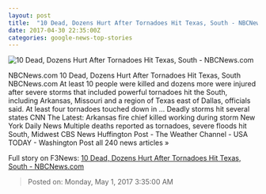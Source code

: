 ```yaml
---
layout: post
title:  "10 Dead, Dozens Hurt After Tornadoes Hit Texas, South - NBCNews.com"
date: 2017-04-30 22:35:00Z
categories: google-news-top-stories
---
```


![10 Dead, Dozens Hurt After Tornadoes Hit Texas, South - NBCNews.com](https://media3.s-nbcnews.com/j/newscms/2017_17/1983051/img_0163_3643fc1733c58c670f55e9276ff58c36.nbcnews-fp-1200-800.jpg)

NBCNews.com 10 Dead, Dozens Hurt After Tornadoes Hit Texas, South NBCNews.com At least 10 people were killed and dozens more were injured after severe storms that included powerful tornadoes hit the South, including Arkansas, Missouri and a region of Texas east of Dallas, officials said. At least four tornadoes touched down in ... Deadly storms hit several states CNN The Latest: Arkansas fire chief killed working during storm New York Daily News Multiple deaths reported as tornadoes, severe floods hit South, Midwest CBS News Huffington Post - The Weather Channel - USA TODAY - Washington Post all 240 news articles »


Full story on F3News: [10 Dead, Dozens Hurt After Tornadoes Hit Texas, South - NBCNews.com](http://www.f3nws.com/n/N4mpCD)

> Posted on: Monday, May 1, 2017 3:35:00 AM
